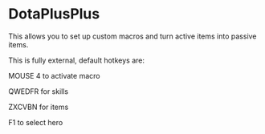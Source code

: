 # DotaPlusPlus
This allows you to set up custom macros and turn active items into passive items.

This is fully external, default hotkeys are:

MOUSE 4 to activate macro

QWEDFR for skills

ZXCVBN for items

F1 to select hero
